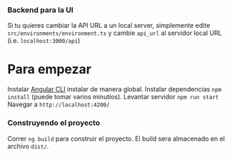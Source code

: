 

### Backend para la UI

Si tu quieres cambiar la API URL a un local server, simplemente edite `src/environments/environment.ts` y cambie `api_url` al servidor local URL (i.e. `localhost:3000/api`)


# Para empezar

Instalar [Angular CLI](https://github.com/angular/angular-cli#installation) instalar de manera global.
Instalar dependencias `npm install` (puede tomar varios minutios).
Levantar servidor `npm run start`
Navegar a `http://localhost:4200/`

### Construyendo el proyecto
Correr `ng build` para construir el proyecto. 
El build sera almacenado en el archivo `dist/`.
